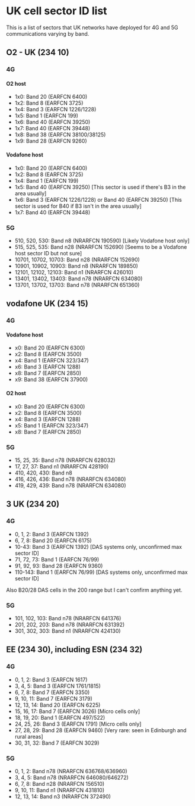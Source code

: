 # UK cell sector ID list

This is a list of sectors that UK networks have deployed for 4G and 5G communications varying by band.

## O2 - UK (234 10)

### 4G

#### O2 host
* 1x0: Band 20 (EARFCN 6400)
* 1x2: Band 8 (EARFCN 3725)
* 1x4: Band 3 (EARFCN 1226/1228)
* 1x5: Band 1 (EARFCN 199)
* 1x6: Band 40 (EARFCN 39250)
* 1x7: Band 40 (EARFCN 39448)
* 1x8: Band 38 (EARFCN 38100/38125)
* 1x9: Band 28 (EARFCN 9260)

#### Vodafone host
* 1x0: Band 20 (EARFCN 6400)
* 1x2: Band 8 (EARFCN 3725)
* 1x4: Band 1 (EARFCN 199)
* 1x5: Band 40 (EARFCN 39250) [This sector is used if there's B3 in the area usually]
* 1x6: Band 3 (EARFCN 1226/1228) or Band 40 (EARFCN 39250) [This sector is used for B40 if B3 isn't in the area usually]
* 1x7: Band 40 (EARFCN 39448)

### 5G

* 510, 520, 530: Band n8 (NRARFCN 190590) [Likely Vodafone host only]
* 515, 525, 535: Band n28 (NRARFCN 152690) [Seems to be a Vodafone host sector ID but not sure]
* 10701, 10702, 10703: Band n28 (NRARFCN 152690)
* 10901, 10902, 10903: Band n8 (NRARFCN 189850)
* 12101, 12102, 12103: Band n1 (NRARFCN 426010)
* 13401, 13402, 13403: Band n78 (NRARFCN 634080)
* 13701, 13702, 13703: Band n78 (NRARFCN 651360)

## vodafone UK (234 15)

### 4G

#### Vodafone host
* x0: Band 20 (EARFCN 6300)
* x2: Band 8 (EARFCN 3500)
* x4: Band 1 (EARFCN 323/347)
* x6: Band 3 (EARFCN 1288)
* x8: Band 7 (EARFCN 2850)
* x9: Band 38 (EARFCN 37900)

#### O2 host
* x0: Band 20 (EARFCN 6300)
* x2: Band 8 (EARFCN 3500)
* x4: Band 3 (EARFCN 1288)
* x5: Band 1 (EARFCN 323/347)
* x8: Band 7 (EARFCN 2850)

### 5G

* 15, 25, 35: Band n78 (NRARFCN 628032)
* 17, 27, 37: Band n1 (NRARFCN 428190)
* 410, 420, 430: Band n8
* 416, 426, 436: Band n78 (NRARFCN 634080)
* 419, 429, 439: Band n78 (NRARFCN 634080)

## 3 UK (234 20)

### 4G
* 0, 1, 2: Band 3 (EARFCN 1392)
* 6, 7, 8: Band 20 (EARFCN 6175)
* 10-43: Band 3 (EARFCN 1392) [DAS systems only, unconfirmed max sector ID]
* 71, 72, 73: Band 1 (EARFCN 76/99)
* 91, 92, 93: Band 28 (EARFCN 9360)
* 110-143: Band 1 (EARFCN 76/99) [DAS systems only, unconfirmed max sector ID]

Also B20/28 DAS cells in the 200 range but I can't confirm anything yet.

### 5G
* 101, 102, 103: Band n78 (NRARFCN 641376)
* 201, 202, 203: Band n78 (NRARFCN 631392)
* 301, 302, 303: Band n1 (NRARFCN 424130)

## EE (234 30), including ESN (234 32)

### 4G
* 0, 1, 2: Band 3 (EARFCN 1617)
* 3, 4, 5: Band 3 (EARFCN 1761/1815)
* 6, 7, 8: Band 7 (EARFCN 3350)
* 9, 10, 11: Band 7 (EARFCN 3179)
* 12, 13, 14: Band 20 (EARFCN 6225)
* 15, 16, 17: Band 7 (EARFCN 3026) [Micro cells only]
* 18, 19, 20: Band 1 (EARFCN 497/522)
* 24, 25, 26: Band 3 (EARFCN 1791) [Micro cells only]
* 27, 28, 29: Band 28 (EARFCN 9460) [Very rare: seen in Edinburgh and rural areas]
* 30, 31, 32: Band 7 (EARFCN 3029)

### 5G
* 0, 1, 2: Band n78 (NRARFCN 636768/636960)
* 3, 4, 5: Band n78 (NRARFCN 646080/646272)
* 6, 7, 8: Band n28 (NRARFCN 156510)
* 9, 10, 11: Band n1 (NRARFCN 431810)
* 12, 13, 14: Band n3 (NRARFCN 372490)
